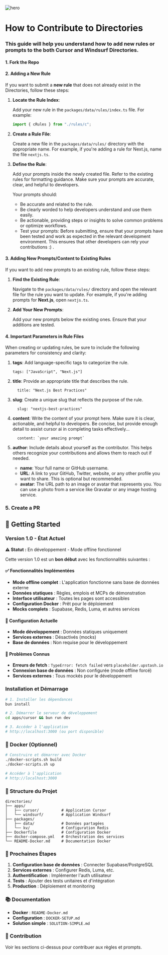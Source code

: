 ![hero](image.png)

# How to Contribute to Directories

### This guide will help you understand how to add new rules or prompts to the both Cursor and Windsurf Directories.

#### 1. Fork the Repo

#### 2. Adding a New Rule

If you want to submit a **new rule** that does not already exist in the Directories, follow these steps:

1. **Locate the Rule Index**:  

   Add your new rule in the `packages/data/rules/index.ts` file. For example:
   
   ```typescript
   import { cRules } from "./rules/c";

2. **Create a Rule File**:
    
    Create a new file in the `packages/data/rules/` directory with the appropriate name. For example, if you're adding a rule for Next.js, name the file `nextjs.ts`.

3. **Define the Rule**:
   
    Add your prompts inside the newly created file. Refer to the existing rules for formatting guidance.  Make sure your prompts are accurate, clear, and helpful to developers.

    Your prompts should:
      - Be accurate and related to the rule.
      - Be clearly worded to help developers understand and use them easily.
      - Be actionable, providing steps or insights to solve common problems or optimize workflows.
      - Test your prompts: Before submitting, ensure that your prompts have been tested and work as expected in the relevant development environment. This ensures that other developers can rely your contributions :) .

#### 3. Adding New Prompts/Content to Existing Rules

If you want to add new prompts to an existing rule, follow these steps:

1. **Find the Existing Rule**:

    Navigate to the `packages/data/rules/` directory and open the relevant file for the rule you want to update. For example, if you're adding prompts for **Next.js**, open `nextjs.ts`.

2. **Add Your New Prompts**:

    Add your new prompts below the existing ones. Ensure that your additions are tested.

#### 4. Important Parameters in Rule Files

  When creating or updating rules, be sure to include the following parameters for consistency and clarity:

  1. **tags**: Add language-specific tags to categorize the rule.

      ```
      tags: ["JavaScript", "Next.js"]

  2. **title**: Provide an appropriate title that describes the rule.

      ```
        title: "Next.js Best Practices"

  3. **slug**: Create a unique slug that reflects the purpose of the rule.

      ```
        slug: "nextjs-best-practices"

  4. **content**: Write the content of your prompt here. Make sure it is clear, actionable, and helpful to developers. Be concise, but provide enough detail to assist cursor ai in completing tasks effectively...

      ```
        content: `your amazing prompt`

  5. **author**: Include details about yourself as the contributor. This helps others recognize your contributions and allows them to reach out if needed.

  
     - **name**: Your full name or GitHub username.
     - **URL**: A link to your GitHub, Twitter, website, or any other profile you want to share. This is optional but recommended.
     - **avatar**: The URL path to an image or avatar that represents you. You can use a photo from a service like Gravatar or any image hosting service.

### 5. Create a PR


## 🚀 Getting Started

### Version 1.0 - État Actuel

**⚠️ Statut :** En développement - Mode offline fonctionnel

Cette version 1.0 est un **bon début** avec les fonctionnalités suivantes :

#### ✅ Fonctionnalités Implémentées
- **Mode offline complet** : L'application fonctionne sans base de données externe
- **Données statiques** : Règles, emplois et MCPs de démonstration
- **Interface utilisateur** : Toutes les pages sont accessibles
- **Configuration Docker** : Prêt pour le déploiement
- **Mocks complets** : Supabase, Redis, Luma, et autres services

#### 🔧 Configuration Actuelle
- **Mode développement** : Données statiques uniquement
- **Services externes** : Désactivés (mocks)
- **Base de données** : Non requise pour le développement

#### 🐛 Problèmes Connus
- **Erreurs de fetch** : `TypeError: fetch failed` vers `placeholder.upstash.io`
- **Connexion base de données** : Non configurée (mode offline forcé)
- **Services externes** : Tous mockés pour le développement

### Installation et Démarrage

```bash
# 1. Installer les dépendances
bun install

# 2. Démarrer le serveur de développement
cd apps/cursor && bun run dev

# 3. Accéder à l'application
# http://localhost:3000 (ou port disponible)
```

### 🐳 Docker (Optionnel)

```bash
# Construire et démarrer avec Docker
./docker-scripts.sh build
./docker-scripts.sh up

# Accéder à l'application
# http://localhost:3000
```

### 📁 Structure du Projet

```
directories/
├── apps/
│   ├── cursor/          # Application Cursor
│   └── windsurf/        # Application Windsurf
├── packages/
│   ├── data/            # Données partagées
│   └── kv/              # Configuration Redis
├── Dockerfile           # Configuration Docker
├── docker-compose.yml   # Orchestration des services
└── README-Docker.md     # Documentation Docker
```

### 🎯 Prochaines Étapes

1. **Configuration base de données** : Connecter Supabase/PostgreSQL
2. **Services externes** : Configurer Redis, Luma, etc.
3. **Authentification** : Implémenter l'auth utilisateur
4. **Tests** : Ajouter des tests unitaires et d'intégration
5. **Production** : Déploiement et monitoring

### 📚 Documentation

- **Docker** : `README-Docker.md`
- **Configuration** : `DOCKER-SETUP.md`
- **Solution simple** : `SOLUTION-SIMPLE.md`

### 🤝 Contribution

Voir les sections ci-dessus pour contribuer aux règles et prompts.